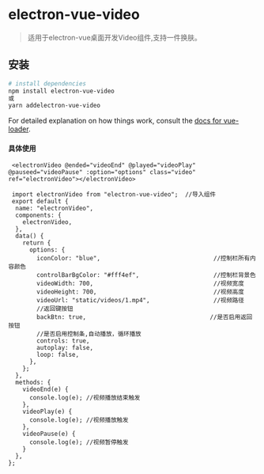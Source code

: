 # electron-vue-video

> 适用于electron-vue桌面开发Video组件,支持一件换肤。

## 安装

``` bash
# install dependencies
npm install electron-vue-video
或
yarn addelectron-vue-video
```

For detailed explanation on how things work, consult the [docs for vue-loader](http://vuejs.github.io/vue-loader).

#### 具体使用

```
 <electronVideo @ended="videoEnd" @played="videoPlay" @pauseed="videoPause" :option="options" class="video" ref="electronVideo"></electronVideo>
```

```
 import electronVideo from "electron-vue-video";  //导入组件
 export default {
  name: "electronVideo",
  components: {
    electronVideo,
  },
  data() {
    return {
      options: { 
        iconColor: "blue",                                //控制栏所有内容颜色
        controlBarBgColor: "#fff4ef",                     //控制栏背景色
        videoWidth: 700,                                  //视频宽度
        videoHeight: 700,                                 //视频高度
        videoUrl: "static/videos/1.mp4",                  //视频路径
        //返回键按钮
        backBtn: true,                                   //是否启用返回按钮
        //是否启用控制条,自动播放，循环播放
        controls: true,
        autoplay: false,
        loop: false,
      },
    };
  },
  methods: {
    videoEnd(e) {
      console.log(e); //视频播放结束触发
    },
    videoPlay(e) {
      console.log(e); //视频播放触发
    },
    videoPause(e) {
      console.log(e); //视频暂停触发
    }
  },
};
```


